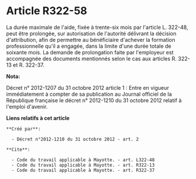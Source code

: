 # Article R322-58

La durée maximale de l'aide, fixée à trente-six mois par l'article L. 322-48, peut être prolongée, sur autorisation de
l'autorité délivrant la décision d'attribution, afin de permettre au bénéficiaire d'achever la formation professionnelle
qu'il a engagée, dans la limite d'une durée totale de soixante mois. La demande de prolongation faite par l'employeur est
accompagnée des documents mentionnés selon le cas aux articles R. 322-13 et R. 322-37.

**Nota:**

Décret n° 2012-1207 du 31 octobre 2012 article 1 : Entre en vigueur  immédiatement à compter de sa publication au Journal
officiel de la  République française le décret n° 2012-1210 du 31 octobre 2012 relatif à  l'emploi d'avenir.

**Liens relatifs à cet article**

	**Créé par**:

	  - Décret n°2012-1210 du 31 octobre 2012 - art. 2

	**Cite**:

	  - Code du travail applicable à Mayotte. - art. L322-48
	  - Code du travail applicable à Mayotte. - art. R322-13
	  - Code du travail applicable à Mayotte. - art. R322-37
